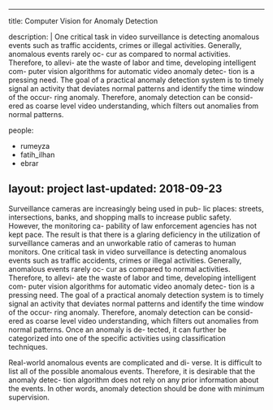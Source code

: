 
---
title: Computer Vision for Anomaly  Detection

description: |
One critical task in video surveillance is
detecting anomalous events such as traffic accidents, crimes
or illegal activities. Generally, anomalous events rarely oc-
cur as compared to normal activities. Therefore, to allevi-
ate the waste of labor and time, developing intelligent com-
puter vision algorithms for automatic video anomaly detec-
tion  is  a  pressing  need.  The  goal  of  a  practical  anomaly
detection system is to timely signal an activity that deviates
normal patterns and identify the time window of the occur-
ring anomaly. Therefore, anomaly detection can be consid-
ered as coarse level video understanding, which filters out
anomalies from normal patterns.

people:
  - rumeyza
  - fatih_ilhan
  - ebrar

layout: project
last-updated: 2018-09-23
---


Surveillance cameras are increasingly being used in pub-
lic places: streets, intersections, banks, and shopping malls 
to increase public safety.  However, the monitoring ca-
pability of law enforcement agencies has not kept pace. The
result is that there is a glaring deficiency in the utilization of
surveillance cameras and an unworkable ratio of cameras to
human monitors.  One critical task in video surveillance is
detecting anomalous events such as traffic accidents, crimes
or illegal activities. Generally, anomalous events rarely oc-
cur as compared to normal activities. Therefore, to allevi-
ate the waste of labor and time, developing intelligent com-
puter vision algorithms for automatic video anomaly detec-
tion  is  a  pressing  need.  The  goal  of  a  practical  anomaly
detection system is to timely signal an activity that deviates
normal patterns and identify the time window of the occur-
ring anomaly. Therefore, anomaly detection can be consid-
ered as coarse level video understanding, which filters out
anomalies from normal patterns.  Once an anomaly is de-
tected, it can further be categorized into one of the specific
activities using classification techniques.

Real-world  anomalous  events  are  complicated  and  di-
verse.   It  is  difficult  to  list  all  of  the  possible  anomalous
events.   Therefore,  it is desirable that the anomaly detec-
tion algorithm does not rely on any prior information about
the  events.   In  other  words,  anomaly  detection  should  be
done with minimum supervision. 
